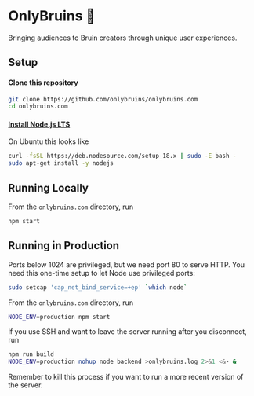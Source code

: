 # OnlyBruins 🐻
Bringing audiences to Bruin creators through unique user experiences.

## Setup

#### Clone this repository

```bash
git clone https://github.com/onlybruins/onlybruins.com
cd onlybruins.com
```
#### [Install Node.js LTS](https://nodejs.org/en/download)

On Ubuntu this looks like

```bash
curl -fsSL https://deb.nodesource.com/setup_18.x | sudo -E bash -
sudo apt-get install -y nodejs
```
## Running Locally
From the `onlybruins.com` directory, run
```bash
npm start
```
## Running in Production
Ports below 1024 are privileged, but we need port 80 to serve HTTP. You need this one-time setup to let Node use privileged ports:
```bash
sudo setcap 'cap_net_bind_service=+ep' `which node`
```
From the `onlybruins.com` directory, run
```bash
NODE_ENV=production npm start
```
If you use SSH and want to leave the server running after you disconnect, run
```bash
npm run build
NODE_ENV=production nohup node backend >onlybruins.log 2>&1 <&- &
```
Remember to kill this process if you want to run a more recent version of the server.
